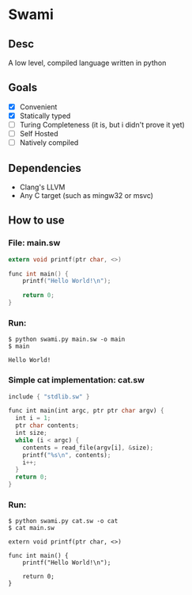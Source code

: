 # Swami
## Desc
A low level, compiled language written in python
## Goals
- [x] Convenient
- [x] Statically typed
- [ ] Turing Completeness (it is, but i didn't prove it yet)
- [ ] Self Hosted
- [ ] Natively compiled
## Dependencies
- Clang's LLVM
- Any C target (such as mingw32 or msvc)
## How to use
### File: main.sw
```c
extern void printf(ptr char, <>)

func int main() {
    printf("Hello World!\n");

    return 0;
}
```
### Run:
```
$ python swami.py main.sw -o main
$ main

Hello World!
```
### Simple cat implementation: cat.sw
```rs
include { "stdlib.sw" }

func int main(int argc, ptr ptr char argv) {
  int i = 1;
  ptr char contents;
  int size;
  while (i < argc) {
    contents = read_file(argv[i], &size);
    printf("%s\n", contents);
    i++;
  }
  return 0;
}
```
### Run:
```
$ python swami.py cat.sw -o cat
$ cat main.sw

extern void printf(ptr char, <>)

func int main() {
    printf("Hello World!\n");

    return 0;
}
```